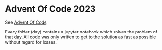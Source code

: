 # Advent Of Code 2023

See [Advent Of Code](https://adventofcode.com).

Every folder (day) contains a jupyter notebook which solves the problem of that day.
All code was only written to get to the solution as fast as possible without regard for losses.
